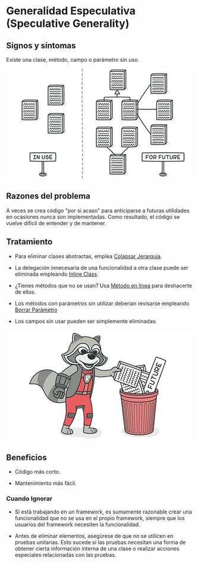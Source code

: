 # Generalidad Especulativa (Speculative Generality)

## Signos y síntomas

Existe una clase, método, campo o parámetro sin uso.

![](/CodeSmell/assets/speculative-generality-01.png)

## Razones del problema

A veces se crea código "por si acaso" para anticiparse a futuras utilidades en ocasiones nunca  son implementadas.
Como resultado, el código se vuelve difícil de entender y de mantener.

## Tratamiento

- Para eliminar clases abstractas, emplea [Colapsar Jerarquía](/RefactoringPattern/CollapseHeirarchy.md).

- La delegación innecesaria de una funcionalidad a otra clase puede ser eliminada empleando [Inline Class](/RefactoringPattern/InlineClass.md).

- ¿Tienes métodos que no se usan? Usa [Método en línea](/RefactoringPattern/InlineMethod.md) para deshacerte de ellos.

- Los métodos con parámetros sin utilizar deberían revisarse empleando [Borrar Parámetro](/RefactoringPattern/RemoveParameter.md)

- Los campos sin usar pueden ser simplemente eliminadas.

![](/CodeSmell/assets/speculative-generality-02.png)

## Beneficios

- Código más corto.

- Mantenimiento más fácil.

### Cuando Ignorar

- Si está trabajando en un framework, es sumamente razonable crear una funcionalidad que no se usa en el propio framework, siempre que los usuarios del framework necesiten la funcionalidad.

- Antes de eliminar elementos, asegúrese de que no se utilicen en pruebas unitarias. Esto sucede si las pruebas necesitan una forma de obtener cierta información interna de una clase o realizar acciones especiales relacionadas con las pruebas.
